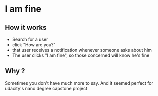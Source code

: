 I am fine
=======

How it works
-------------------
- Search for a user
- click "How are you?"
- that user receives a notification whenever someone asks about him
- The user clicks "I am fine", so those concerned will know he's fine

Why ?
--------
Sometimes you don't have much more to say. And it seemed perfect for udacity's nano degree capstone project

